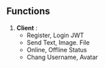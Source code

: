 Functions
---------

1.  **Client** :
    *   Register, Login JWT
    *   Send Text, Image. File
    *   Online, Offline Status
    *   Chang Username, Avatar

